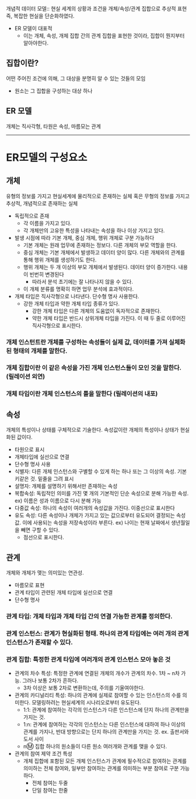 개념적 데이터 모델:: 현실 세계의 상황과 조건을 개체/속성/관계 집합으로 추상적 표현
즉, 복잡한 현실을 단순화하였다.

- ER 모델이 대표적
  - 이는 개체, 속성, 개체 집합 간의 관계 집합을 표현한 것이라, 집합이 뭔지부터 알아야한다.
## 집합이란? 
어떤 주어진 조건에 의해, 그 대상을 분명히 알 수 있는 것들의 모임
- 원소는 그 집합을 구성하는 대상 하나 

## ER 모델
개체는 직사각형, 타원은 속성, 마름모는 관계 

---

# ER모델의 구성요소
## 개체
유형의 정보를 가지고 현실세계에 물리적으로 존재하는 실체 
혹은 무형의 정보를 가지고 추상적, 개념적으로 존재하는 실체

- 독립적으로 존재
  - 각 이름을 가지고 있다. 
  - 각 개체만의 고유한 특성을 나타내는 속성을 하나 이상 가지고 있다. 
- 발생 시점에 따라 기본 개체, 중심 개체, 행위 개체로 구분 가능하다
  - 기본 개체는 원래 업무에 존재하는 정보다. 다른 개체의 부모 역할을 한다.
  - 중심 개체는 기본 개체에서 발생하고 데이터 양이 많다. 다른 개체와의 관계를 통해 행위 개체를 생성하기도 한다. 
  - 행위 개체는 두 개 이상의 부모 개체에서 발생된다. 데이터 양이 증가한다. 내용이 빈번히 변경된다
    - 따라서 분석 초기에는 잘 나타나지 않을 수 있다. 
  - 이 개체 분류를 명확히 하면 업무 분석에 효과적이다. 
- 개체 타입은 직사각형으로 나타낸다. 단수형 명사 사용한다. 
  - 강한 개체 타입과 약한 개체 타입 종류가 있다.
    - 강한 개체 타입은 다른 개체의 도움없이 독자적으로 존재한다.
    - 약한 개체 타입은 반드시 상위개체 타입을 가진다. 이 때 두 줄로 이루어진 직사각형으로 표시한다.

### 개체 인스턴트란 개체를 구성하는 속성들이 실제 값, 데이터를 가져 실체화된 형태의 개체를 말한다. 
### 개체 집합이란 이 같은 속성을 가진 개체 인스턴스들이 모인 것을 말한다. (릴레이션 외연)
### 개체 타입이란 개체 인스턴스의 틀을 말한다 (릴레이션의 내포)


## 속성
개체의 특성이나 상태를 구체적으로 기술한다.
속성값이란 개체의 특성이나 상태가 현실화된 값이다. 
- 타원으로 표시
- 개체타입에 실선으로 연결
- 단수형 명사 사용
- 식별자: 다른 개체 인스턴스와 구별할 수 있게 하는 하나 또는 그 이상의 속성. 기본키같은 것. 밑줄을 그려 표시
- 설명자: 개체를 설명하기 위해서만 존재하는 속성
- 복합속성: 독립적인 의미를 가진 몇 개의 기본적인 단순 속성으로 분해 가능한 속성. ex) 이름은 성과 이름으로 다시 분해 가능
- 다중값 속성: 하나의 속성이 여러개의 속성값을 가진다. 이중선으로 표시한다
- 유도 속성: 다른 속성이나 개체가 가지고 있는 값으로부터 유도되어 결정되는 속성 값. 이에 사용되는 속성을 저장속성이라 부른다. ex) 나이는 현재 날짜에서 생년월일을 빼면 구할 수 있다.
  - 점선으로 표시한다.

## 관계 
개체와 개체가 맺는 의미있는 연관성.
- 마름모로 표현
- 관계 타입이 관련된 개체 타입에 실선으로 연결
- 단수형 명사

### 관계 타입: 개체 타입과 개체 타입 간의 연결 가능한 관계를 정의한다.
### 관계 인스턴스: 관계가 현실화된 형태. 하나의 관계 타입에는 여러 개의 관계 인스턴스가 존재할 수 있다.
### 관계 집합: 특정한 관계 타입에 여러개의 관계 인스턴스 모아 놓은 것

- 관계의 차수 특성: 특정한 관계에 연결된 개체의 개수가 관계의 차수. 1차 ~ n차 가능. 그러나 보통 2차가 흔하다.
  - 3차 이상은 보통 2차로 변환하는데, 주의를 기울여야한다.
- 관계의 카디널리티 특성: 하나의 관계에 실제로 참여할 수 있는 인스턴스의 수를 의미한다. 모델링하려는 현실세계의 시나리오로부터 유도된다. 
  - 1:1: 관계에 참여하는 각각의 인스턴스가 다른 인스턴스에 단지 하나의 관계만을 가지는 것.
  - 1:n: 관계에 참여하는 각각의 인스턴스는 다른 인스턴스에 대하여 하나 이상의 관계를 가지나, 반대 방향으로는 단지 하나의 관계만을 가지는 것. ex. 출판서와 도서 사이
  - n:m: 집합 하나의 원소들이 다른 원소 여러개와 관계를 맺을 수 있다. 
- 관계의 참여 제약 조건 특성
  - 개체 집합에 포함된 모든 개체 인스턴스가 관계에 필수적으로 참여하는 관계를 의미하는 전체 참여와, 일부만 참여하는 관계를 의미하는 부분 참여로 구분 가능하다. 
    - 전체 참여는 두줄
    - 단일 참여는 한줄


